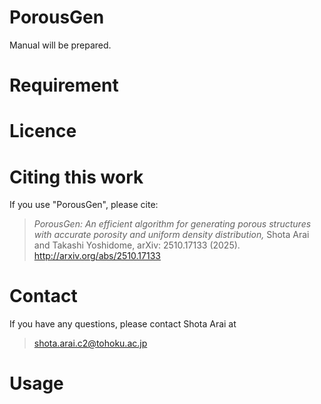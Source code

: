 # PorousGen

Manual will be prepared.


# Requirement


# Licence

# Citing this work
If you use "PorousGen", please cite:
> *PorousGen: An efficient algorithm for generating porous structures with accurate porosity and uniform density distribution,*
> Shota Arai and Takashi Yoshidome,
> arXiv: 2510.17133 (2025).
> http://arxiv.org/abs/2510.17133

# Contact
If you have any questions, please contact Shota Arai at
> shota.arai.c2@tohoku.ac.jp

# Usage
